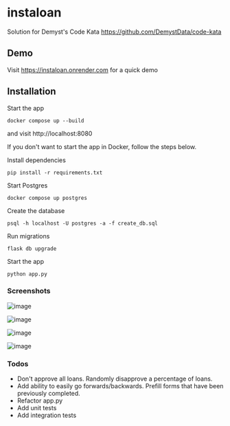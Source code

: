 # instaloan

Solution for Demyst's Code Kata https://github.com/DemystData/code-kata

## Demo

Visit https://instaloan.onrender.com for a quick demo

## Installation

Start the app

```
docker compose up --build
```

and visit http://localhost:8080

If you don't want to start the app in Docker, follow the steps below.

Install dependencies

```
pip install -r requirements.txt
```

Start Postgres

```
docker compose up postgres
```

Create the database

```
psql -h localhost -U postgres -a -f create_db.sql
```

Run migrations

```
flask db upgrade
```

Start the app

```
python app.py
```

### Screenshots

![image](https://github.com/nisanthchunduru/instaloan/assets/1789832/7445c73d-8aad-412f-9389-82c654036cd2)

![image](https://github.com/nisanthchunduru/instaloan/assets/1789832/38cfca3c-5dc9-4225-98db-8bf75bc0f7db)

![image](https://github.com/nisanthchunduru/instaloan/assets/1789832/b5656759-83b3-43e6-bee6-d4d1263bebfb)

![image](https://github.com/nisanthchunduru/instaloan/assets/1789832/c9db33f3-9ab5-4311-be86-d8ad3eaf84d0)

### Todos

- Don't approve all loans. Randomly disapprove a percentage of loans.
- Add ability to easily go forwards/backwards. Prefill forms that have been previously completed.
- Refactor app.py
- Add unit tests
- Add integration tests
